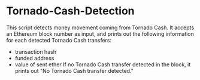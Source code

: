 # Tornado-Cash-Detection

This script detects money movement coming from Tornado Cash. It accepts an Ethereum block number as input, and prints out the following information for each detected Tornado Cash transfers:
* transaction hash
* funded address
* value of sent ether
If no Tornado Cash transfer detected in the block, it prints out "No Tornado Cash transfer detected."
